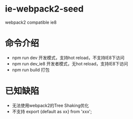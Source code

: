 # ie-webpack2-seed
webpack2 compatible ie8

# 命令介绍
- npm run dev 开发模式，支持hot reload，不支持IE8下访问
- npm run dev_ie8 开发者模式，无hot reload，支持IE8下访问
- npm run build 打包

# 已知缺陷
- 无法使用webpack2的Tree Shaking优化
- 不支持 export {default as xx} from 'xxx';